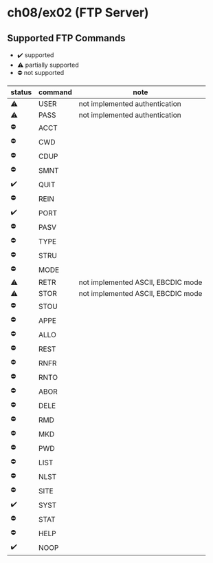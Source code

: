 # ch08/ex02 (FTP Server)

## Supported FTP Commands

- :heavy_check_mark: supported
- :warning: partially supported
- :no_entry: not supported

| status             | command | note                               |
| ------------------ | ------- | ---------------------------------- |
| :warning:          | USER    | not implemented authentication     |
| :warning:          | PASS    | not implemented authentication     |
| :no_entry:         | ACCT    |                                    |
| :no_entry:         | CWD     |                                    |
| :no_entry:         | CDUP    |                                    |
| :no_entry:         | SMNT    |                                    |
| :heavy_check_mark: | QUIT    |                                    |
| :no_entry:         | REIN    |                                    |
| :heavy_check_mark: | PORT    |                                    |
| :no_entry:         | PASV    |                                    |
| :no_entry:         | TYPE    |                                    |
| :no_entry:         | STRU    |                                    |
| :no_entry:         | MODE    |                                    |
| :warning:          | RETR    | not implemented ASCII, EBCDIC mode |
| :warning:          | STOR    | not implemented ASCII, EBCDIC mode |
| :no_entry:         | STOU    |                                    |
| :no_entry:         | APPE    |                                    |
| :no_entry:         | ALLO    |                                    |
| :no_entry:         | REST    |                                    |
| :no_entry:         | RNFR    |                                    |
| :no_entry:         | RNTO    |                                    |
| :no_entry:         | ABOR    |                                    |
| :no_entry:         | DELE    |                                    |
| :no_entry:         | RMD     |                                    |
| :no_entry:         | MKD     |                                    |
| :no_entry:         | PWD     |                                    |
| :no_entry:         | LIST    |                                    |
| :no_entry:         | NLST    |                                    |
| :no_entry:         | SITE    |                                    |
| :heavy_check_mark: | SYST    |                                    |
| :no_entry:         | STAT    |                                    |
| :no_entry:         | HELP    |                                    |
| :heavy_check_mark: | NOOP    |                                    |
